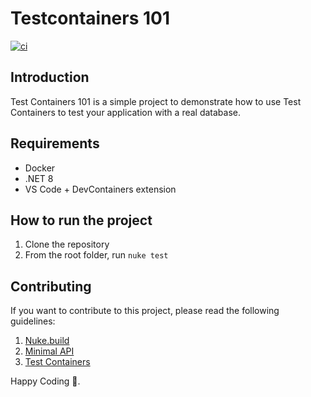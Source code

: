 # Testcontainers 101


[![ci](https://github.com/phucnt1992/testcontainers-101/actions/workflows/ci.yml/badge.svg)](https://github.com/phucnt1992/testcontainers-101/actions/workflows/ci.yml)

## Introduction

Test Containers 101 is a simple project to demonstrate how to use Test Containers to test your application with a real database.

## Requirements

- Docker
- .NET 8
- VS Code + DevContainers extension

## How to run the project

1. Clone the repository
2. From the root folder, run `nuke test`

## Contributing

If you want to contribute to this project, please read the following guidelines:

1. [Nuke.build](https://nuke.build/)
2. [Minimal API](https://learn.microsoft.com/en-us/aspnet/core/fundamentals/minimal-apis?view=aspnetcore-7.0)
3. [Test Containers](https://www.testcontainers.org/)

Happy Coding 🚀.
